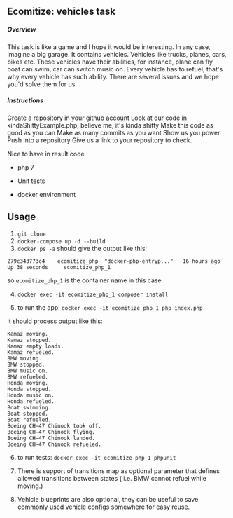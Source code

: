 ## Ecomitize: vehicles task

##### Overview

This task is like a game and I hope it would be interesting.
In any case, imagine a big garage. It contains vehicles.
Vehicles like trucks, planes, cars, bikes etc.
These vehicles have their abilities, for instance, plane can fly, boat can swim,
car can switch music on.
Every vehicle has to refuel, that's why every vehicle has such ability.
There are several issues and we hope you'd solve them for us.

##### Instructions

Create a repository in your github account
Look at our code in kindaShittyExample.php, believe me, it's kinda shitty
Make this code as good as you can
Make as many commits as you want
Show us you power
Push into a repository
Give us a link to your repository to check.

Nice to have in result code

 - php 7

 - Unit tests

 - docker environment

## Usage

1. `git clone`
2. `docker-compose up -d --build`
3. `docker ps -a` should give the output like this:

`279c343773c4    ecomitize_php  "docker-php-entryp..."   16 hours ago    Up 38 seconds     ecomitize_php_1`

so `ecomitize_php_1` is the container name in this case

4. `docker exec -it ecomitize_php_1 composer install`

5. to run the app: `docker exec -it ecomitize_php_1 php index.php`

it should process output like this:

```
Kamaz moving.
Kamaz stopped.
Kamaz empty loads.
Kamaz refueled.
BMW moving.
BMW stopped.
BMW music on.
BMW refueled.
Honda moving.
Honda stopped.
Honda music on.
Honda refueled.
Boat swimming.
Boat stopped.
Boat refueled.
Boeing CH-47 Chinook took off.
Boeing CH-47 Chinook flying.
Boeing CH-47 Chinook landed.
Boeing CH-47 Chinook refueled.
```

6. to run tests: `docker exec -it ecomitize_php_1 phpunit`


7. There is support of transitions map as optional parameter
 that defines allowed transitions between states ( i.e. BMW cannot refuel while moving.)
 
 
8. Vehicle blueprints are also optional, they can be useful to save 
commonly used vehicle configs somewhere for easy reuse.